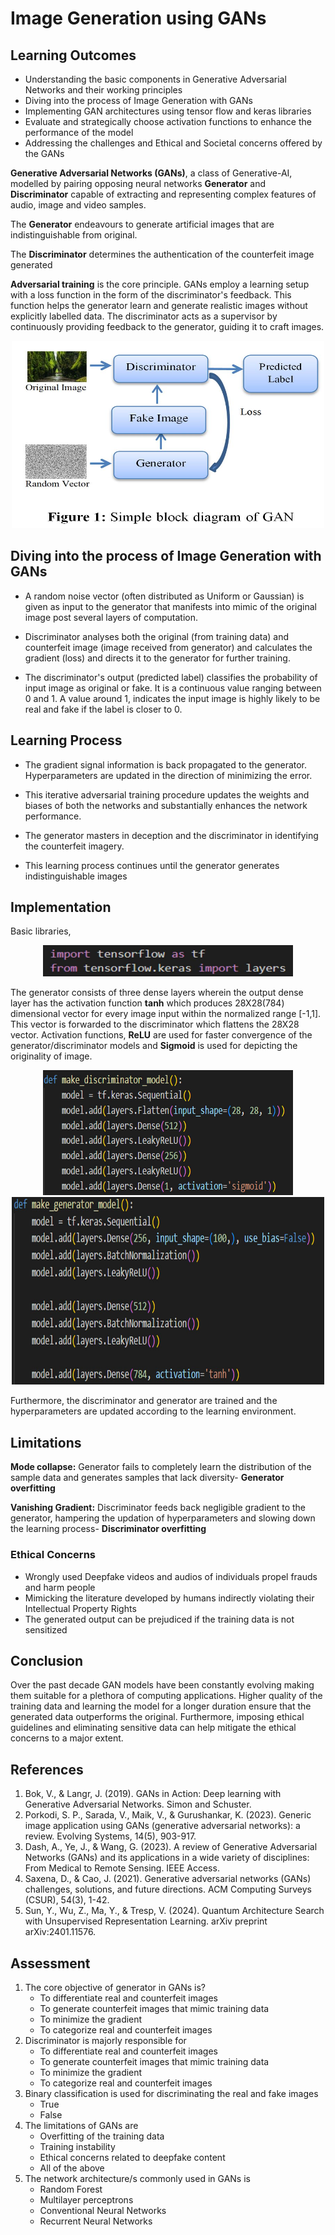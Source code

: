 # Image Generation using GANs
## Learning Outcomes

* Understanding the basic components in Generative Adversarial Networks and their working principles
* Diving into the process of Image Generation with GANs
* Implementing GAN architectures using tensor flow and keras libraries
* Evaluate and strategically choose activation functions to enhance the performance of the model
* Addressing the challenges and Ethical and Societal concerns offered by the GANs
  

**Generative Adversarial Networks (GANs)**, a class of Generative-AI, modelled by pairing opposing neural networks **Generator** and **Discriminator** capable of extracting and representing complex features of audio, image and video samples. 

The **Generator** endeavours to generate artificial images that are indistinguishable from original. 

The **Discriminator** determines the authentication of the counterfeit image generated 

**Adversarial training** is the core principle. GANs employ a learning setup with a loss function in the form of the discriminator's feedback. This function helps the generator learn and generate realistic images without explicitly labelled data. The discriminator acts as a supervisor by continuously providing feedback to the generator, guiding it to craft images.
<center>
<img src="https://github.com/HimaValiveti/images/blob/main/Image1.JPG" width="500" height="300"> </center>

## Diving into the process of Image Generation with GANs

* A random noise vector (often distributed as Uniform or Gaussian) is given as input to the generator that manifests into mimic of the original image post several layers of computation. 

* Discriminator analyses both the original (from training data) and counterfeit image (image received from generator) and calculates the gradient (loss) and directs it to the generator for further training.
  
* The discriminator's output (predicted label) classifies the probability of input image as original or fake. It is a continuous value ranging between 0 and 1. A value around 1, indicates the input image is highly likely to be real and fake if the label is closer to 0.

## Learning Process

* The gradient signal information is back propagated to the generator. Hyperparameters are updated in the direction of minimizing the error.
  
* This iterative adversarial training procedure updates the weights and biases of both the networks and substantially enhances the network performance.
  
* The generator masters in deception and the discriminator in identifying the counterfeit imagery.

* This learning process continues until the generator generates indistinguishable images
  
## Implementation

Basic libraries,
<center><img src="https://github.com/HimaValiveti/images/blob/main/code_libraries.jpg" width="400" height="50"> </center>

The generator consists of three dense layers wherein the output dense layer has the activation function **tanh** which produces 28X28(784) dimensional vector for every image input within the normalized range [-1,1].  This vector is forwarded to the discriminator which flattens the 28X28 vector. Activation functions, **ReLU** are used for faster convergence of the generator/discriminator models and **Sigmoid** is used for depicting the originality of image.

<center><img src="https://github.com/HimaValiveti/images/blob/main/discriptive_Model.jpg" width="400" height="200"> </center>

<center><img src="https://github.com/HimaValiveti/images/blob/main/generative_model_1.jpg" width="500" height="300"> </center>

Furthermore, the discriminator and generator are trained and the hyperparameters are updated according to the learning environment.

## Limitations
 
**Mode collapse:** Generator fails to completely learn the distribution of the sample data and generates samples that lack diversity- **Generator overfitting**

**Vanishing Gradient:** Discriminator feeds back negligible gradient to the generator, hampering the updation of hyperparameters and slowing down the learning process- **Discriminator overfitting**

### Ethical Concerns
* Wrongly used Deepfake videos and audios of individuals propel frauds and harm people
* Mimicking the literature developed by humans indirectly violating their Intellectual Property Rights
* The generated output can be prejudiced if the training data is not sensitized

## Conclusion

Over the past decade GAN models have been constantly evolving making them suitable for a plethora of computing applications. Higher quality of the training data and learning the model for a longer duration ensure that the generated data outperforms the original. Furthermore, imposing ethical guidelines and eliminating sensitive data can help mitigate the ethical concerns to a major extent.

## References

1. Bok, V., & Langr, J. (2019). GANs in Action: Deep learning with Generative Adversarial Networks. Simon and Schuster.
2. Porkodi, S. P., Sarada, V., Maik, V., & Gurushankar, K. (2023). Generic image application using GANs (generative adversarial networks): a review. Evolving Systems, 14(5), 903-917. 
3. Dash, A., Ye, J., & Wang, G. (2023). A review of Generative Adversarial Networks (GANs) and its applications in a wide variety of disciplines: From Medical to Remote Sensing. IEEE Access.
4. Saxena, D., & Cao, J. (2021). Generative adversarial networks (GANs) challenges, solutions, and future directions. ACM Computing Surveys (CSUR), 54(3), 1-42.
5. Sun, Y., Wu, Z., Ma, Y., & Tresp, V. (2024). Quantum Architecture Search with Unsupervised Representation Learning. arXiv preprint arXiv:2401.11576.

## Assessment
1. The core objective of generator in GANs is?
    *	To differentiate real and counterfeit images
    *	To generate counterfeit images that mimic training data
    *	To minimize the gradient
    *	To categorize real and counterfeit images
2. Discriminator is majorly responsible for
    *	To differentiate real and counterfeit images
    *	To generate counterfeit images that mimic training data
    *	To minimize the gradient
    *	To categorize real and counterfeit images
3. Binary classification is used for discriminating the real and fake images 
    *	True
    *	False
4. The limitations of GANs are 
    *	Overfitting of the training data
    *	Training instability
    *	Ethical concerns related to deepfake content
    *	All of the above
5. The network architecture/s commonly used in GANs is
    *	Random Forest
    *	Multilayer perceptrons
    *	Conventional Neural Networks
    *	Recurrent Neural Networks

